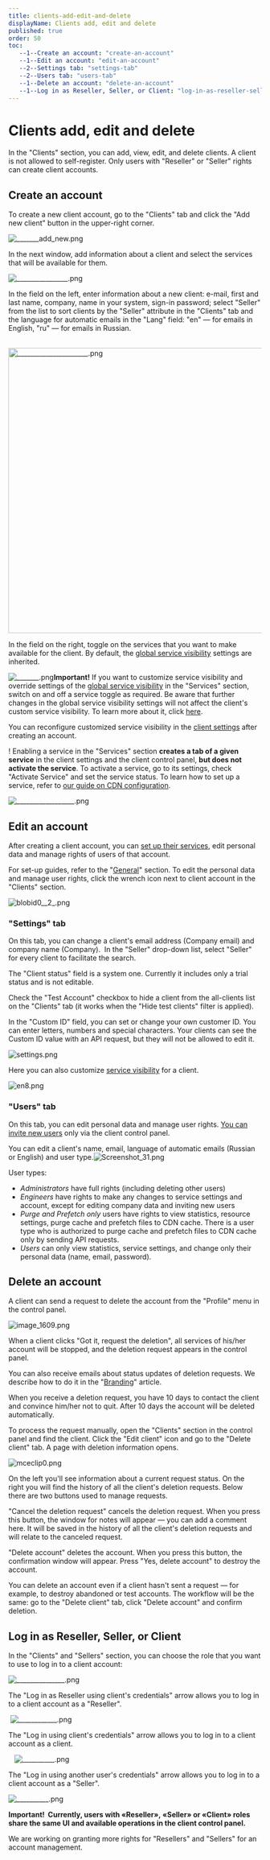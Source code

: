 ```yaml
---
title: clients-add-edit-and-delete
displayName: Clients add, edit and delete
published: true
order: 50
toc:
   --1--Create an account: "create-an-account"
   --1--Edit an account: "edit-an-account"
   --2--Settings tab: "settings-tab"
   --2--Users tab: "users-tab"
   --1--Delete an account: "delete-an-account"
   --1--Log in as Reseller, Seller, or Client: "log-in-as-reseller-seller--or-client"
---
```


# Clients add, edit and delete

In the "Clients" section, you can add, view, edit, and delete clients. A client is not allowed to self-register. Only users with "Reseller" or "Seller" rights can create client accounts.

Create an account
-----------------

To create a new client account, go to the "Clients" tab and click the "Add new client" button in the upper-right corner. 

<img src="https://assets.gcore.pro/docs/reseller-support/old-admin-panel/manuals/clients-add-edit-and-delete/_______add_new.png" alt="_______add_new.png">

In the next window, add information about a client and select the services that will be available for them.

<img src="https://assets.gcore.pro/docs/reseller-support/old-admin-panel/manuals/clients-add-edit-and-delete/________________.png" alt="________________.png">

In the field on the left, enter information about a new client: e-mail, first and last name, company, name in your system, sign-in password; select "Seller" from the list to sort clients by the "Seller" attribute in the "Clients" tab and the language for automatic emails in the "Lang" field: "en" — for emails in English, "ru" — for emails in Russian.

 <img src="https://assets.gcore.pro/docs/reseller-support/old-admin-panel/manuals/clients-add-edit-and-delete/______________________.png" alt="______________________.png" width="631" height="567">

In the field on the right, toggle on the services that you want to make available for the client. By default, the [global service visibility](https://reseller.support.gcore.com/hc/en-us/articles/360006648777) settings are inherited.  

<img src="https://assets.gcore.pro/docs/reseller-support/old-admin-panel/manuals/clients-add-edit-and-delete/_______.png" alt="_______.png">**Important!** If you want to customize service visibility and override settings of the [global service visibility](https://reseller.support.gcore.com/hc/en-us/articles/360006648777) in the "Services" section, switch on and off a service toggle as required. Be aware that further changes in the global service visibility settings will not affect the client's custom service visibility. To learn more about it, click [here](https://reseller.support.gcore.com/hc/en-us/articles/360006648797). 

You can reconfigure customized service visibility in the [client settings](#edit-an-account) after creating an account.

! Enabling a service in the "Services" section **creates a tab of a given service** in the client settings and the client control panel, **but does not activate the service**. To activate a service, go to its settings, check "Activate Service" and set the service status. To learn how to set up a service, refer to [our guide on CDN configuration](https://reseller.support.gcore.com/hc/en-us/articles/360002555578).

<img src="https://assets.gcore.pro/docs/reseller-support/old-admin-panel/manuals/clients-add-edit-and-delete/__________________.png" alt="__________________.png">

Edit an account
---------------

After creating a client account, you can [set up their services](https://reseller.support.gcore.com/hc/en-us/articles/360006648797), edit personal data and manage rights of users of that account.

For set-up guides, refer to the "[General](https://reseller.gcorelabs.com/hc/en/sections/115001595929-General)" section. To edit the personal data and manage user rights, click the wrench icon next to client account in the "Clients" section.  

<img src="https://assets.gcore.pro/docs/reseller-support/old-admin-panel/manuals/clients-add-edit-and-delete/blobid0__2_.png" alt="blobid0__2_.png">

### **"Settings" tab**

On this tab, you can change a client's email address (Company email) and company name (Company).  In the "Seller" drop-down list, select "Seller" for every client to facilitate the search. 

The "Client status" field is a system one. Currently it includes only a trial status and is not editable. 

Check the "Test Account" checkbox to hide a client from the all-clients list on the "Clients" tab (it works when the "Hide test clients" filter is applied).

In the "Custom ID" field, you can set or change your own customer ID. You can enter letters, numbers and special characters. Your clients can see the Custom ID value with an API request, but they will not be allowed to edit it. 

<img src="https://assets.gcore.pro/docs/reseller-support/old-admin-panel/manuals/clients-add-edit-and-delete/settings.png" alt="settings.png">

Here you can also customize [service visibility](https://reseller.support.gcore.com/hc/en-us/articles/360006648797) for a client.

<img src="https://assets.gcore.pro/docs/reseller-support/old-admin-panel/manuals/clients-add-edit-and-delete/en8.png" alt="en8.png">

### **"Users" tab**

On this tab, you can edit personal data and manage user rights. [You can invite new users](https://gcorelabs.com/support/articles/115000573489/) only via the client control panel.

You can edit a client's name, email, language of automatic emails (Russian or English) and user type.<img src="https://assets.gcore.pro/docs/reseller-support/old-admin-panel/manuals/clients-add-edit-and-delete/Screenshot_31.png" alt="Screenshot_31.png">

User types: 

*   _Administrators_ have full rights (including deleting other users) 
*   _Engineers_ have rights to make any changes to service settings and account, except for editing company data and inviting new users 
*   _Purge and Prefetch only_ users have rights to view statistics, resource settings, purge cache and prefetch files to CDN cache. There is a user type who is authorized to purge cache and prefetch files to CDN cache only by sending API requests.
*   _Users_ can only view statistics, service settings, and change only their personal data (name, email, password).

Delete an account 
------------------

A client can send a request to delete the account from the "Profile" menu in the control panel.

<img src="https://assets.gcore.pro/docs/reseller-support/old-admin-panel/manuals/clients-add-edit-and-delete/image_1609.png" alt="image_1609.png">

When a client clicks "Got it, request the deletion", all services of his/her account will be stopped, and the deletion request appears in the control panel. 

You can also receive emails about status updates of deletion requests. We describe how to do it in the "[Branding](https://reseller.gcorelabs.com/hc/en-us/articles/115005733445-Branding#h_01G8DZSV28N5XYAZ744RHJC05Z)" article.

When you receive a deletion request, you have 10 days to contact the client and convince him/her not to quit. After 10 days the account will be deleted automatically. 

To process the request manually, open the "Clients" section in the control panel and find the client. Click the "Edit client" icon and go to the "Delete client" tab. A page with deletion information opens.

<img src="https://assets.gcore.pro/docs/reseller-support/old-admin-panel/manuals/clients-add-edit-and-delete/mceclip0.png" alt="mceclip0.png">

On the left you'll see information about a current request status. On the right you will find the history of all the client's deletion requests. Below there are two buttons used to manage requests.

"Cancel the deletion request" cancels the deletion request. When you press this button, the window for notes will appear — you can add a comment here. It will be saved in the history of all the client's deletion requests and will relate to the canceled request. 

"Delete account" deletes the account. When you press this button, the confirmation window will appear. Press "Yes, delete account" to destroy the account. 

You can delete an account even if a client hasn't sent a request — for example, to destroy abandoned or test accounts. The workflow will be the same: go to the "Delete client" tab, click "Delete account" and confirm deletion.

Log in as Reseller, Seller, or Client
-------------------------------------

In the "Clients" and "Sellers" section, you can choose the role that you want to use to log in to a client account:     

<img src="https://assets.gcore.pro/docs/reseller-support/old-admin-panel/manuals/clients-add-edit-and-delete/_______________.png" alt="_______________.png">

The "Log in as Reseller using client's credentials" arrow allows you to log in to a client account as a "Reseller".  

 <img src="https://assets.gcore.pro/docs/reseller-support/old-admin-panel/manuals/clients-add-edit-and-delete/____________.png" alt="____________.png">

The "Log in using client's credentials" arrow allows you to log in to a client account as a client.

   <img src="https://assets.gcore.pro/docs/reseller-support/old-admin-panel/manuals/clients-add-edit-and-delete/__________.png" alt="__________.png">

The "Log in using another user's credentials" arrow allows you to log in to a client account as a "Seller". 

<img src="https://assets.gcore.pro/docs/reseller-support/old-admin-panel/manuals/clients-add-edit-and-delete/__________.png" alt="__________.png">

**Important!  Currently, users with «Reseller», «Seller» or «Client» roles share the same UI and available operations in the client control panel.**  

We are working on granting more rights for "Resellers" and "Sellers" for an account management.